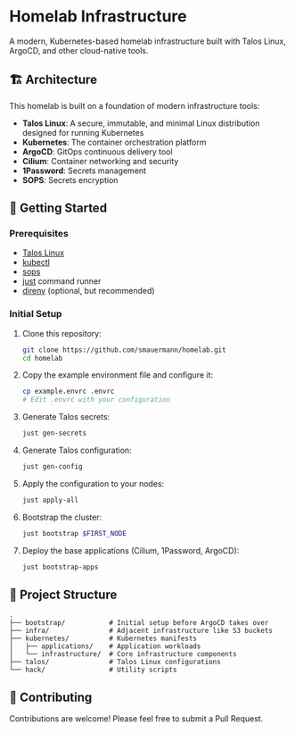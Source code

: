 # Homelab Infrastructure

A modern, Kubernetes-based homelab infrastructure built with Talos Linux, ArgoCD, and other cloud-native tools.

## 🏗️ Architecture

This homelab is built on a foundation of modern infrastructure tools:

- **Talos Linux**: A secure, immutable, and minimal Linux distribution designed for running Kubernetes
- **Kubernetes**: The container orchestration platform
- **ArgoCD**: GitOps continuous delivery tool
- **Cilium**: Container networking and security
- **1Password**: Secrets management
- **SOPS**: Secrets encryption

## 🚀 Getting Started

### Prerequisites

- [Talos Linux](https://www.talos.dev/latest/introduction/getting-started/)
- [kubectl](https://kubernetes.io/docs/tasks/tools/)
- [sops](https://github.com/mozilla/sops)
- [just](https://github.com/casey/just) command runner
- [direnv](https://direnv.net/) (optional, but recommended)

### Initial Setup

1. Clone this repository:
   ```bash
   git clone https://github.com/smauermann/homelab.git
   cd homelab
   ```

2. Copy the example environment file and configure it:
   ```bash
   cp example.envrc .envrc
   # Edit .envrc with your configuration
   ```

3. Generate Talos secrets:
   ```bash
   just gen-secrets
   ```

4. Generate Talos configuration:
   ```bash
   just gen-config
   ```

5. Apply the configuration to your nodes:
   ```bash
   just apply-all
   ```

6. Bootstrap the cluster:
   ```bash
   just bootstrap $FIRST_NODE
   ```

7. Deploy the base applications (Cilium, 1Password, ArgoCD):
   ```bash
   just bootstrap-apps
   ```

## 📁 Project Structure

```
.
├── bootstrap/           # Initial setup before ArgoCD takes over
├── infra/               # Adjacent infrastructure like S3 buckets
├── kubernetes/          # Kubernetes manifests
│   ├── applications/    # Application workloads
│   └── infrastructure/  # Core infrastructure components
├── talos/               # Talos Linux configurations
└── hack/                # Utility scripts
```

## 🤝 Contributing

Contributions are welcome! Please feel free to submit a Pull Request.
